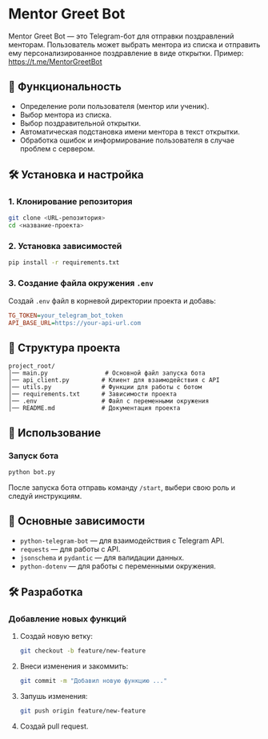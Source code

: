 # Mentor Greet Bot

Mentor Greet Bot — это Telegram-бот для отправки поздравлений менторам. Пользователь может выбрать ментора из списка и отправить ему персонализированное поздравление в виде открытки.
Пример: https://t.me/MentorGreetBot

## 🚀 Функциональность
- Определение роли пользователя (ментор или ученик).
- Выбор ментора из списка.
- Выбор поздравительной открытки.
- Автоматическая подстановка имени ментора в текст открытки.
- Обработка ошибок и информирование пользователя в случае проблем с сервером.

## 🛠️ Установка и настройка
### 1. Клонирование репозитория
```sh
git clone <URL-репозитория>
cd <название-проекта>
```

### 2. Установка зависимостей
```sh
pip install -r requirements.txt
```

### 3. Создание файла окружения `.env`
Создай `.env` файл в корневой директории проекта и добавь:
```ini
TG_TOKEN=your_telegram_bot_token
API_BASE_URL=https://your-api-url.com
```

## 📜 Структура проекта
```
project_root/
│── main.py                # Основной файл запуска бота
│── api_client.py         # Клиент для взаимодействия с API
│── utils.py              # Функции для работы с ботом
│── requirements.txt      # Зависимости проекта
│── .env                  # Файл с переменными окружения
│── README.md             # Документация проекта
```

## 🔧 Использование
### Запуск бота
```sh
python bot.py
```

После запуска бота отправь команду `/start`, выбери свою роль и следуй инструкциям.

## 📌 Основные зависимости
- `python-telegram-bot` — для взаимодействия с Telegram API.
- `requests` — для работы с API.
- `jsonschema` и `pydantic` — для валидации данных.
- `python-dotenv` — для работы с переменными окружения.

## 🛠️ Разработка
### Добавление новых функций
1. Создай новую ветку:
   ```sh
   git checkout -b feature/new-feature
   ```
2. Внеси изменения и закоммить:
   ```sh
   git commit -m "Добавил новую функцию ..."
   ```
3. Запушь изменения:
   ```sh
   git push origin feature/new-feature
   ```
4. Создай pull request.


